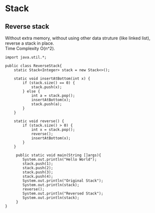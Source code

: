 # Stack
## Reverse stack
Without extra memory, without using other data struture (like linked list), reverse a stack in place.  
Time Complexity O(n^2).  
```
import java.util.*;

public class ReverseStack{
    static Stack<Integer> stack = new Stack<>();
    
    static void insertAtBottom(int x) {
        if (stack.size() == 0) {
            stack.push(x);
        } else {
            int a = stack.pop();
            insertAtBottom(x);
            stack.push(a);
        }
    }
    
    static void reverse() {
        if (stack.size() > 0) {
            int x = stack.pop();
            reverse();
            insertAtBottom(x);
        }
    }
    
     public static void main(String []args){
        System.out.println("Hello World");
        stack.push(1);
        stack.push(2);
        stack.push(3);
        stack.push(4);
        System.out.println("Original Stack");
        System.out.println(stack);
        reverse();
        System.out.println("Reversed Stack");
        System.out.println(stack);
     }
}
```
